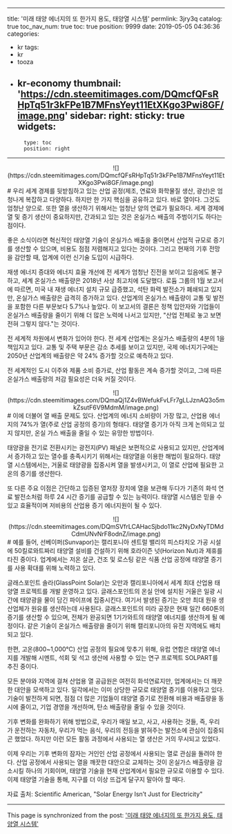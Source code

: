 
---
title: '미래 태양 에너지의 또 한가지 용도, 태양열 시스템'
permlink: 3jry3q
catalog: true
toc_nav_num: true
toc: true
position: 9999
date: 2019-05-05 04:36:36
categories:
- kr
tags:
- kr
- tooza
- kr-economy
thumbnail: 'https://cdn.steemitimages.com/DQmcfQFsRHpTq51r3kFPe1B7MFnsYeyt11EtXKgo3Pwi8GF/image.png'
sidebar:
    right:
        sticky: true
widgets:
    -
        type: toc
        position: right
---


<center>
![](https://cdn.steemitimages.com/DQmcfQFsRHpTq51r3kFPe1B7MFnsYeyt11EtXKgo3Pwi8GF/image.png)
</center>
#
우리 세계 경제를 뒷받침하고 있는 산업 공정(제조, 연료와 화학물질 생산, 광산)은 엄청나게 복잡하고 다양하다. 하지만 한 가지 핵심을 공유하고 있다. 바로 열이다. 그것도 엄청난 양으로. 또한 열을 생산하기 위해서는 엄청난 양의 연료가 필요하다. 세계 경제에 열 및 증기 생산이 중요하지만, 간과되고 있는 것은 온실가스 배출의 주범이기도 하다는 점이다.

 

좋은 소식이라면 혁신적인 태양열 기술이 온실가스 배출을 줄이면서 산업적 규모로 증기를 생산할 수 있으며, 비용도 점점 저렴해지고 있다는 것이다. 그리고 현재의 기후 전망을 감안할 때, 업계에 이런 신기술 도입이 시급하다.

 

재생 에너지 증대와 에너지 효율 개선에 전 세계가 엄청난 진전을 보이고 있음에도 불구하고, 세계 온실가스 배출량은 2018년 사상 최고치에 도달했다. 로듐 그룹의 1월 보고서에 따르면, 미국 내 재생 에너지 설치 규모 급증했고, 석탄 화력 발전소가 폐쇄되고 있지만, 온실가스 배출량은 급격히 증가하고 있다. 산업계의 온실가스 배출량이 교통 및 발전을 포함한 다른 부문보다 5.7%나 높았다. 이 보고서의 결론은 정책 입안자와 기업들이 온실가스 배출량을 줄이기 위해 더 많은 노력에 나서고 있지만, "산업 전체로 놓고 보면 전혀 그렇지 않다."는 것이다.

 

전 세계적 차원에서 변화가 있어야 한다. 전 세계 산업계는 온실가스 배출량의 4분의 1을 책임지고 있다. 교통 및 주택 부문은 감소 추세를 보이고 있지만, 국제 에너지기구에는 2050년 산업계의 배출량은 약 24% 증가할 것으로 예측하고 있다.

 

전 세계적인 도시 이주와 제품 소비 증가로, 산업 활동은 계속 증가할 것이고, 그에 따른 온실가스 배출량의 저감 필요성은 더욱 커질 것이다.
<center>
![](https://cdn.steemitimages.com/DQmaQj1Z4vBWefukFvLFr7gLLJznAQ3o5mkZsutF6V9MdmM/image.png)
</center>
#
이에 더불어 열 배출 문제도 있다. 산업계의 에너지 소비량이 가장 많고, 산업용 에너지의 74%가 열(주로 산업 공정의 증기)의 형태다. 태양열 증기가 아직 크게 논의되고 있지 않지만, 온실 가스 배출을 줄일 수 있는 유망한 방법이다.

 

태양광을 전기로 전환시키는 광전지(PV) 패널은 보편적으로 사용되고 있지만, 산업계에서 증가하고 있는 열수를 충족시키기 위해서는 태양열을 이용한 해법이 필요하다. 태양열 시스템에서는, 거울로 태양광을 집중시켜 열을 발생시키고, 이 열로 산업에 필요한 고온의 증기를 생산한다. 

 

또 다른 주요 이점은 간단하고 입증된 열저장 장치에 열을 보관해 두다가 기존의 화석 연료 발전소처럼 하루 24 시간 증기를 공급할 수 있는 능력이다. 태양열 시스템은 믿을 수 있고 효율적이며 저비용의 산업용 증기 에너지원이 될 수 있다.


<center>
![](https://cdn.steemitimages.com/DQmSVfrLCAHacSjbdo11kc2NyDxNyTDMdCdmUNvNrF8odnZ/image.png)
</center>
#
예를 들어, 선베이퍼(Sunvapor)는 캘리포니아 센트럴 밸리의 피스타치오 가공 시설에 50킬로와트짜리 태양열 설비를 건설하기 위해 호라이즌 넛(Horizon Nut)과 제휴를 타진 중이다. 업계에서는 저온 살균, 건조 및 로스팅 같은 식품 산업 공정에 태양열 증기를 사용 확대를 위해 노력하고 있다.

 

글래스포인트 솔라(GlassPoint Solar)는 오만과 캘리포니아에서 세계 최대 산업용 태양열 프로젝트를 개발 운영하고 있다. 글래스포인트의 온실 안에 설치된 거울은 일광 시간에 태양광을 물이 담긴 파이프에 집중시킨다. 여기서 발생된 증기는 오만 최대 원유 생산업체가 원유를 생산하는데 사용된다. 글래스포인트의 미라 공장은 현재 일간 660톤의 증기를 생산할 수 있으며, 전체가 완공되면 1기가와트의 태양열 에너지를 생산하게 될 예정이다. 같은 기술이 온실가스 배출량을 줄이기 위해 캘리포니아의 유전 지역에도 배치되고 있다.

 

한편, 고온(800~1,000℃) 산업 공정의 필요에 맞추기 위해, 유럽 연합은 태양열 에너지를 개발해 시멘트, 석회 및 석고 생산에 사용할 수 있는 연구 프로젝트 SOLPART를 추진 중이다.

 

모든 분야와 지역에 걸쳐 산업용 열 공급원은 여전히 화석연료지만, 업계에서는 더 깨끗한 대안을 모색하고 있다. 일각에서는 이미 상당한 규모로 태양열 증기를 이용하고 있다. 기술이 발전하게 되면, 점점 더 많은 기업들이 태양열 증기로 전환해 비용과 배출량을 동시에 줄이고, 기업 경영을 개선하며, 탄소 배출량을 줄일 수 있을 것이다.

 

기후 변화를 완화하기 위해 방법으로, 우리가 매일 보고, 사고, 사용하는 것들, 즉, 우리가 운전하는 자동차, 우리가 먹는 음식, 우리의 전등을 밝혀주는 발전소에 관심이 집중되곤 했었다. 하지만 이런 모든 활동 과정에서 사용되는 열 생산은 거의 무시되고 있었다.

 

이제 우리는 기후 변화의 잠자는 거인인 산업 공정에서 사용되는 열로 관심을 돌려야 한다. 산업 공정에서 사용되는 열을 깨끗한 대안으로 교체하는 것이 온실가스 배출량을 감소시킬 하나의 기회이며, 태양열 기술을 현재 산업계에서 필요한 규모로 이용할 수 있다. 이제 태양열 기술을 통해, 지구를 더 이상 뜨겁게 달구지 말아야 할 때다. 

 

자료 출처: Scientific American, "Solar Energy Isn’t Just for Electricity"

- - -

This page is synchronized from the post: ['미래 태양 에너지의 또 한가지 용도, 태양열 시스템'](https://steemit.com/@pius.pius/3jry3q)
